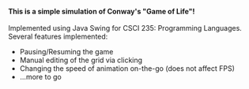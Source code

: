 **This is a simple simulation of Conway's "Game of Life"!**<br/><br/>
Implemented using Java Swing for CSCI 235: Programming Languages.<br/>
Several features implemented:
- Pausing/Resuming the game
- Manual editing of the grid via clicking
- Changing the speed of animation on-the-go (does not affect FPS)
- ...more to go
